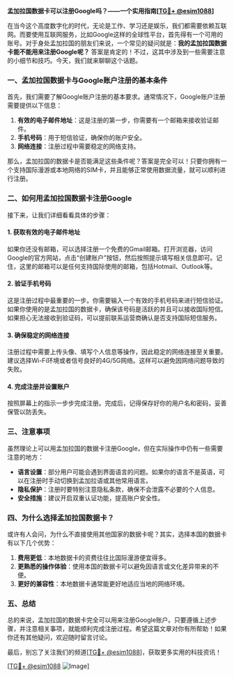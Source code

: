 **孟加拉国数据卡可以注册Google吗？——一个实用指南[[TG💪+ @esim1088](https://t.me/s/esim1088)]**

在当今这个高度数字化的时代，无论是工作、学习还是娱乐，我们都需要依赖互联网。而要使用互联网服务，比如Google这样的全球性平台，首先得有一个可用的账号。对于身处孟加拉国的朋友们来说，一个常见的疑问就是：**我的孟加拉国数据卡能不能用来注册Google呢？** 答案是肯定的！不过，这其中涉及到一些需要注意的小细节和技巧。今天，我们就来聊聊这个话题。

### 一、孟加拉国数据卡与Google账户注册的基本条件

首先，我们需要了解Google账户注册的基本要求。通常情况下，Google账户注册需要提供以下信息：

1. **有效的电子邮件地址**：这是注册的第一步，你需要有一个邮箱来接收验证邮件。
2. **手机号码**：用于短信验证，确保你的账户安全。
3. **网络连接**：注册过程中需要稳定的网络支持。

那么，孟加拉国的数据卡是否能满足这些条件呢？答案是完全可以！只要你拥有一个支持国际漫游或本地网络的SIM卡，并且能够正常使用数据流量，就可以顺利进行注册。

### 二、如何用孟加拉国数据卡注册Google

接下来，让我们详细看看具体的步骤：

#### 1. 获取有效的电子邮件地址

如果你还没有邮箱，可以选择注册一个免费的Gmail邮箱。打开浏览器，访问Google的官方网站，点击“创建账户”按钮，然后按照提示填写相关信息即可。记住，这里的邮箱可以是任何支持国际使用的邮箱，包括Hotmail、Outlook等。

#### 2. 验证手机号码

这是注册过程中最重要的一步。你需要输入一个有效的手机号码来进行短信验证。如果你使用的是孟加拉国的数据卡，确保该号码是活跃的并且可以接收国际短信。如果担心无法接收到验证码，可以提前联系运营商确认是否支持国际短信服务。

#### 3. 确保稳定的网络连接

注册过程中需要上传头像、填写个人信息等操作，因此稳定的网络连接至关重要。建议选择Wi-Fi环境或者信号良好的4G/5G网络。这样可以避免因网络问题导致的失败。

#### 4. 完成注册并设置账户

按照屏幕上的指示一步步完成注册。完成后，记得保存好你的用户名和密码，妥善保管以防丢失。

### 三、注意事项

虽然理论上可以用孟加拉国的数据卡注册Google，但在实际操作中仍有一些需要注意的地方：

- **语言设置**：部分用户可能会遇到界面语言的问题。如果你的语言不是英语，可以在注册时手动切换到孟加拉语或其他常用语言。
- **隐私保护**：注册时要特别注意隐私条款，确保不会泄露不必要的个人信息。
- **安全措施**：建议开启双重认证功能，提高账户安全性。

### 四、为什么选择孟加拉国数据卡？

或许有人会问，为什么不直接使用其他国家的数据卡呢？其实，选择本国的数据卡有以下几个优势：

1. **费用更低**：本地数据卡的资费往往比国际漫游便宜得多。
2. **更熟悉的操作体验**：使用本国的数据卡可以避免因语言或文化差异带来的不便。
3. **更好的兼容性**：本地数据卡通常能更好地适应当地的网络环境。

### 五、总结

总的来说，孟加拉国的数据卡完全可以用来注册Google账户。只要遵循上述步骤，并注意相关事项，就能顺利完成注册过程。希望这篇文章对你有所帮助！如果你还有其他疑问，欢迎随时留言讨论。

最后，别忘了关注我们的频道[[TG💪+ @esim1088](https://t.me/s/esim1088)]，获取更多实用的科技资讯！ 

[[TG💪+ @esim1088](https://t.me/s/esim1088) ![Image](https://i.postimg.cc/4NQfJmqS/Snipaste-2025-05-13-00-14-12.png)]